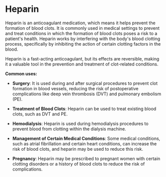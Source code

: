 # Heparin

Heparin is an anticoagulant medication, which means it helps prevent the formation of blood clots. It is commonly used in medical settings to prevent and treat conditions in which the formation of blood clots poses a risk to a patient's health. Heparin works by interfering with the body's blood clotting process, specifically by inhibiting the action of certain clotting factors in the blood.

Heparin is a fast-acting anticoagulant, but its effects are reversible, making it a valuable tool in the prevention and treatment of clot-related conditions.

**Common uses:**

* **Surgery**: It is used during and after surgical procedures to prevent clot formation in blood vessels, reducing the risk of postoperative complications like deep vein thrombosis (DVT) and pulmonary embolism (PE).

* **Treatment of Blood Clots**: Heparin can be used to treat existing blood clots, such as DVT and PE.

* **Hemodialysis**: Heparin is used during hemodialysis procedures to prevent blood from clotting within the dialysis machine.

* **Management of Certain Medical Conditions**: Some medical conditions, such as atrial fibrillation and certain heart conditions, can increase the risk of blood clots, and heparin may be used to reduce this risk.

* **Pregnancy**: Heparin may be prescribed to pregnant women with certain clotting disorders or a history of blood clots to reduce the risk of complications.
